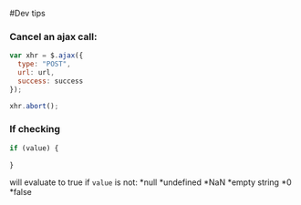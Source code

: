 #Dev tips


### Cancel an ajax call:

```js
var xhr = $.ajax({
  type: "POST",
  url: url,
  success: success
});

xhr.abort();

```

### If checking

```js 
if (value) {
  
}
```

will evaluate to true if `value` is not:
*null
*undefined
*NaN
*empty string
*0
*false



